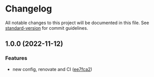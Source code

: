 # Changelog

All notable changes to this project will be documented in this file. See [standard-version](https://github.com/conventional-changelog/standard-version) for commit guidelines.

## 1.0.0 (2022-11-12)


### Features

* new config, renovate and CI ([ee7fca2](https://github.com/powerkernel/prettier-config/commit/ee7fca2719c830897eae379106591213f1646dc0))
